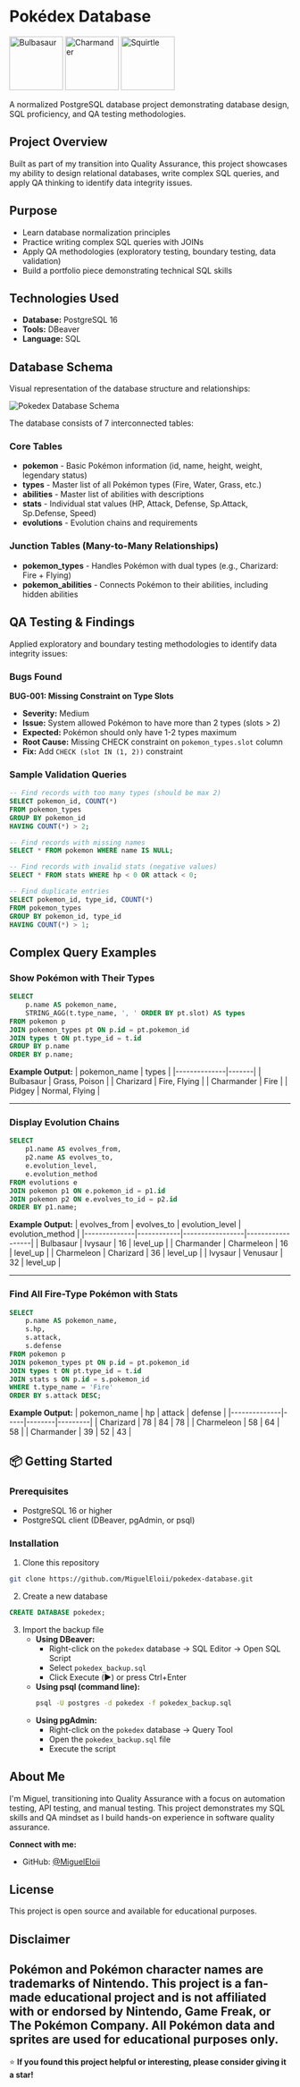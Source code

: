 # Pokédex Database

<p align="left">
  <img src="https://raw.githubusercontent.com/PokeAPI/sprites/master/sprites/pokemon/1.png" alt="Bulbasaur" width="96"/>
  <img src="https://raw.githubusercontent.com/PokeAPI/sprites/master/sprites/pokemon/4.png" alt="Charmander" width="96"/>
  <img src="https://raw.githubusercontent.com/PokeAPI/sprites/master/sprites/pokemon/7.png" alt="Squirtle" width="96"/>
</p>

A normalized PostgreSQL database project demonstrating database design, SQL proficiency, and QA testing methodologies.

## Project Overview

Built as part of my transition into Quality Assurance, this project showcases my ability to design relational databases, write complex SQL queries, and apply QA thinking to identify data integrity issues.

## Purpose

- Learn database normalization principles
- Practice writing complex SQL queries with JOINs
- Apply QA methodologies (exploratory testing, boundary testing, data validation)
- Build a portfolio piece demonstrating technical SQL skills

## Technologies Used

- **Database:** PostgreSQL 16
- **Tools:** DBeaver
- **Language:** SQL

## Database Schema

Visual representation of the database structure and relationships:

![Pokedex Database Schema](images/pokedex_schema_2.png)

The database consists of 7 interconnected tables:

### Core Tables
- **pokemon** - Basic Pokémon information (id, name, height, weight, legendary status)
- **types** - Master list of all Pokémon types (Fire, Water, Grass, etc.)
- **abilities** - Master list of abilities with descriptions
- **stats** - Individual stat values (HP, Attack, Defense, Sp.Attack, Sp.Defense, Speed)
- **evolutions** - Evolution chains and requirements

### Junction Tables (Many-to-Many Relationships)
- **pokemon_types** - Handles Pokémon with dual types (e.g., Charizard: Fire + Flying)
- **pokemon_abilities** - Connects Pokémon to their abilities, including hidden abilities

##  QA Testing & Findings

Applied exploratory and boundary testing methodologies to identify data integrity issues:

### Bugs Found

**BUG-001: Missing Constraint on Type Slots**
- **Severity:** Medium
- **Issue:** System allowed Pokémon to have more than 2 types (slots > 2)
- **Expected:** Pokémon should only have 1-2 types maximum
- **Root Cause:** Missing CHECK constraint on `pokemon_types.slot` column
- **Fix:** Add `CHECK (slot IN (1, 2))` constraint

### Sample Validation Queries
```sql
-- Find records with too many types (should be max 2)
SELECT pokemon_id, COUNT(*) 
FROM pokemon_types 
GROUP BY pokemon_id 
HAVING COUNT(*) > 2;

-- Find records with missing names
SELECT * FROM pokemon WHERE name IS NULL;

-- Find records with invalid stats (negative values)
SELECT * FROM stats WHERE hp < 0 OR attack < 0;

-- Find duplicate entries
SELECT pokemon_id, type_id, COUNT(*) 
FROM pokemon_types 
GROUP BY pokemon_id, type_id 
HAVING COUNT(*) > 1;
```

## Complex Query Examples

### Show Pokémon with Their Types
```sql
SELECT 
    p.name AS pokemon_name,
    STRING_AGG(t.type_name, ', ' ORDER BY pt.slot) AS types
FROM pokemon p
JOIN pokemon_types pt ON p.id = pt.pokemon_id
JOIN types t ON pt.type_id = t.id
GROUP BY p.name
ORDER BY p.name;
```

**Example Output:**
| pokemon_name | types |
|--------------|-------|
| Bulbasaur | Grass, Poison |
| Charizard | Fire, Flying |
| Charmander | Fire |
| Pidgey | Normal, Flying |

---

### Display Evolution Chains
```sql
SELECT 
    p1.name AS evolves_from,
    p2.name AS evolves_to,
    e.evolution_level,
    e.evolution_method
FROM evolutions e
JOIN pokemon p1 ON e.pokemon_id = p1.id
JOIN pokemon p2 ON e.evolves_to_id = p2.id
ORDER BY p1.name;
```

**Example Output:**
| evolves_from | evolves_to | evolution_level | evolution_method |
|--------------|------------|-----------------|------------------|
| Bulbasaur | Ivysaur | 16 | level_up |
| Charmander | Charmeleon | 16 | level_up |
| Charmeleon | Charizard | 36 | level_up |
| Ivysaur | Venusaur | 32 | level_up |

---

### Find All Fire-Type Pokémon with Stats
```sql
SELECT 
    p.name AS pokemon_name,
    s.hp,
    s.attack,
    s.defense
FROM pokemon p
JOIN pokemon_types pt ON p.id = pt.pokemon_id
JOIN types t ON pt.type_id = t.id
JOIN stats s ON p.id = s.pokemon_id
WHERE t.type_name = 'Fire'
ORDER BY s.attack DESC;
```

**Example Output:**
| pokemon_name | hp | attack | defense |
|--------------|-----|--------|---------|
| Charizard | 78 | 84 | 78 |
| Charmeleon | 58 | 64 | 58 |
| Charmander | 39 | 52 | 43 |


## 📦 Getting Started

### Prerequisites
- PostgreSQL 16 or higher
- PostgreSQL client (DBeaver, pgAdmin, or psql)

### Installation

1. Clone this repository
```bash
git clone https://github.com/MiguelEloii/pokedex-database.git
```

2. Create a new database
```sql
CREATE DATABASE pokedex;
```

3. Import the backup file
   - **Using DBeaver:**
     - Right-click on the `pokedex` database → SQL Editor → Open SQL Script
     - Select `pokedex_backup.sql`
     - Click Execute (▶️) or press Ctrl+Enter
   - **Using psql (command line):**
     ```bash
     psql -U postgres -d pokedex -f pokedex_backup.sql
     ```
   - **Using pgAdmin:**
     - Right-click on the `pokedex` database → Query Tool
     - Open the `pokedex_backup.sql` file
     - Execute the script
     
## About Me

I'm Miguel, transitioning into Quality Assurance with a focus on automation testing, API testing, and manual testing. This project demonstrates my SQL skills and QA mindset as I build hands-on experience in software quality assurance.

**Connect with me:**
- GitHub: [@MiguelEloii](https://github.com/MiguelEloii)

## License

This project is open source and available for educational purposes.

## Disclaimer

Pokémon and Pokémon character names are trademarks of Nintendo. This project is a fan-made educational project and is not affiliated with or endorsed by Nintendo, Game Freak, or The Pokémon Company. All Pokémon data and sprites are used for educational purposes only.
---

⭐ **If you found this project helpful or interesting, please consider giving it a star!**
